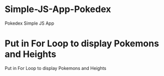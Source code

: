 # Simple-JS-App-Pokedex
Pokedex Simple JS App

# Put in For Loop to display Pokemons and Heights
Put in For Loop to display Pokemons and Heights